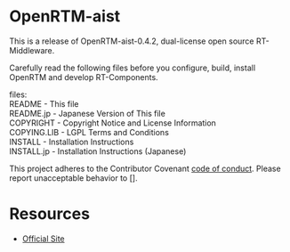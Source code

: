 # OpenRTM-aist
This is a release of OpenRTM-aist-0.4.2, dual-license open source
RT-Middleware.

Carefully read the following files before you configure, build, install
OpenRTM and develop RT-Components.

files:  
README      - This file  
README.jp   - Japanese Version of This file  
COPYRIGHT   - Copyright Notice and License Information  
COPYING.LIB - LGPL Terms and Conditions  
INSTALL     - Installation Instructions  
INSTALL.jp  - Installation Instructions (Japanese)  

This project adheres to the Contributor Covenant [code of conduct](CODE_OF_CONDUCT.md).
Please report unacceptable behavior to [].

# Resources
- [Official Site](http://openrtm.org)

